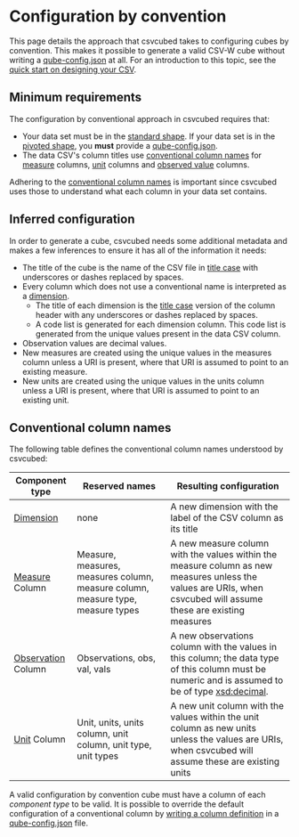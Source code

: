 # Configuration by convention

This page details the approach that csvcubed takes to configuring cubes by convention. This makes it possible to generate a valid CSV-W cube without writing a [qube-config.json](./qube-config/index.md) at all. For an introduction to this topic, see the [quick start on designing your CSV](../../quick-start/designing-csv.md).

## Minimum requirements

The configuration by conventional approach in csvcubed requires that:

* Your data set must be in the [standard shape](../shape-data/standard-shape.md). If your data set is in the [pivoted shape](../shape-data/pivoted-shape.md), you **must** provide a [qube-config.json](./qube-config/index.md).
* The data CSV's column titles use [conventional column names](#conventional-column-names) for [measure](../../glossary/index.md#measure) columns, [unit](../../glossary/index.md#unit) columns and [observed value](../../glossary/index.md#observation-observed-value) columns.

Adhering to the [conventional column names](#conventional-column-names) is important since csvcubed uses those to understand what each column in your data set contains.

## Inferred configuration

In order to generate a cube, csvcubed needs some additional metadata and makes a few inferences to ensure it has all of the information it needs:

* The title of the cube is the name of the CSV file in [title case](https://en.wikipedia.org/wiki/Title_case) with underscores or dashes replaced by spaces.
* Every column which does not use a conventional name is interpreted as a [dimension](../../glossary/index.md#dimension).
  * The title of each dimension is the [title case](https://en.wikipedia.org/wiki/Title_case) version of the column header with any underscores or dashes replaced by spaces.
  * A code list is generated for each dimension column. This code list is generated from the unique values present in the data CSV column.
* Observation values are decimal values.
* New measures are created using the unique values in the measures column unless a URI is present, where that URI is assumed to point to an existing measure.
* New units are created using the unique values in the units column unless a URI is present, where that URI is assumed to point to an existing unit.

## Conventional column names

The following table defines the conventional column names understood by csvcubed:

| Component type                                                           | Reserved names                                                                  | Resulting configuration                                                                                                                                                                         |
|--------------------------------------------------------------------------|---------------------------------------------------------------------------------|-------------------------------------------------------------------------------------------------------------------------------------------------------------------------------------------------|
| [Dimension](../../glossary/index.md#dimension)                           | none                                                                            | A new dimension with the label of the CSV column as its title                                                                                                                                   |
| [Measure](../../glossary/index.md#measure) Column                        | Measure, measures, measures column, measure column, measure type, measure types | A new measure column with the values within the measure column as new measures unless the values are URIs, when csvcubed will assume these are existing measures                                |
| [Observation](../../glossary/index.md#observation-observed-value) Column | Observations, obs, val, vals                                     | A new observations column with the values in this column; the data type of this column must be numeric and is assumed to be of type [xsd:decimal](https://www.w3.org/TR/xmlschema11-2/#decimal). |
| [Unit](../../glossary/index.md#unit) Column                              | Unit, units, units column, unit column, unit type, unit types                   | A new unit column with the values within the unit column as new units unless the values are URIs, when csvcubed will assume these are existing units                                            |

A valid configuration by convention cube must have a column of each *component type* to be valid. It is possible to override the default configuration of a conventional column by [writing a column definition](qube-config/index.md#column-definitions) in a [qube-config.json](qube-config/index.md) file.
